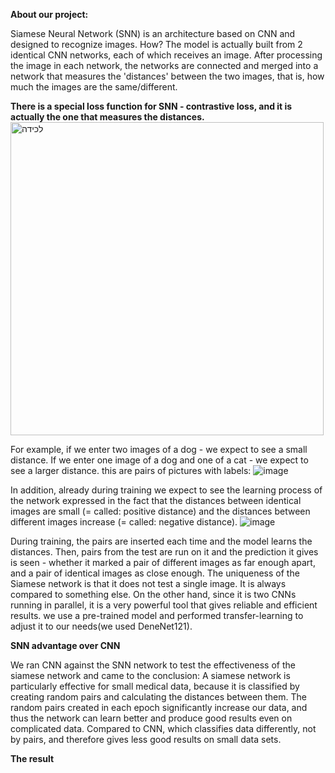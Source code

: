 **About our project:**

Siamese Neural Network (SNN) is an architecture based on CNN and designed to recognize images. How?
The model is actually built from 2 identical CNN networks, each of which receives an image. After processing the image in each network, the networks are connected and merged into a network that measures the 'distances' between the two images, that is, how much the images are the same/different. 

**There is a special loss function for SNN - contrastive loss, and it is actually the one that measures the distances.**
<img width="501" alt="‏‏לכידה" src="https://github.com/user-attachments/assets/a34f88cc-899f-4277-aff0-6382418200cb" />

For example, if we enter two images of a dog - we expect to see a small distance. If we enter one image of a dog and one of a cat - we expect to see a larger distance.
this are pairs of pictures with labels:
![image](https://github.com/user-attachments/assets/d40e1cd9-e8fb-48c9-8ac2-f66da851e45f)

In addition, already during training we expect to see the learning process of the network expressed in the fact that the distances between identical images are small (= called: positive distance) and the distances between different images increase (= called: negative distance).
![image](https://github.com/user-attachments/assets/ac04330e-8aa5-452e-836e-5b58b2679ca4)

During training, the pairs are inserted each time and the model learns the distances. Then, pairs from the test are run on it and the prediction it gives is seen - whether it marked a pair of different images as far enough apart, and a pair of identical images as close enough.
The uniqueness of the Siamese network is that it does not test a single image. It is always compared to something else. On the other hand, since it is two CNNs running in parallel, it is a very powerful tool that gives reliable and efficient results.
we use a pre-trained model and performed transfer-learning to adjust it to our needs(we used DeneNet121).

**SNN advantage over CNN**

We ran CNN against the SNN network to test the effectiveness of the siamese network and came to the conclusion: A siamese network is particularly effective for small medical data, because it is classified by creating random pairs and calculating the distances between them. The random pairs created in each epoch significantly increase our data, and thus the network can learn better and produce good results even on complicated data.
Compared to CNN, which classifies data differently, not by pairs, and therefore gives less good results on small data sets.

**The result**


